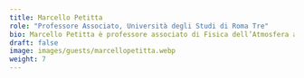 ```yaml
---
title: Marcello Petitta
role: "Professore Associato, Università degli Studi di Roma Tre"
bio: Marcello Petitta è professore associato di Fisica dell’Atmosfera al Dipartimento di Matematica e Fisica dell’Università Roma Tre. Formatosi al Dipartimento di Fisica dell’Università Sapienza, nella sua carriera di ricercatore si è occupato di fisica del clima, telerilevamento atmosferico, eventi meteorologici estremi, variabilità climatica e servizi climatici. Le sue competenze abbracciano i processi fisici che governano l'atmosfera e il sistema climatico, con particolare attenzione alla dinamica atmosferica, e ai tipping points. Particolarmente impegnato nella divulgazione scientifica e nella didattica, dedica grande attenzione alla comunicazione della scienza del clima e della meteorologia e alla formazione delle nuove generazioni di ricercatori.
draft: false
image: images/guests/marcellopetitta.webp
weight: 7
---
```

